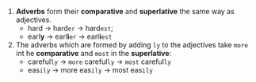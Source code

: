 1. **Adverbs** form their **comparative** and **superlative** the same way as adjectives.
   - hard → hard`er` → hard`est`;
   - earl**y** → earl**i**`er` → earl**i**`est`
2. The adverbs which are formed by adding `ly` to the adjectives take `more` int he **comparative** and `most` in the **superlative**:
   - careful`ly` → `more` careful`ly` → `most` careful`ly`
   - eas`ily` → more eas`ily` → most eas`ily`
